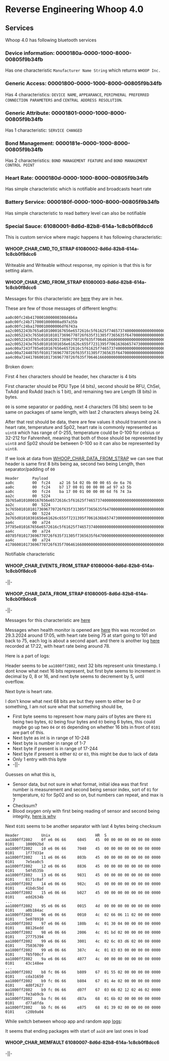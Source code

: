 # Reverse Engineering Whoop 4.0

## Services

Whoop 4.0 has following bluetooth services

### Device information: 0000180a-0000-1000-8000-00805f9b34fb

Has one characteristic `Manufacturer Name String` which returns `WHOOP Inc.`

### Generic Access: 00001800-0000-1000-8000-00805f9b34fb

Has 4 characteristics: `DEVICE NAME`, `APPEARANCE`, `PERIPHERAL PREFERRED CONNECTION PARAMETERS` and `CENTRAL ADDRESS RESOLUTION`.

### Generic Attribute: 00001801-0000-1000-8000-00805f9b34fb

Has 1 characteristic: `SERVICE CHANGED` 

### Bond Management: 0000181e-0000-1000-8000-00805f9b34fb

Has 2 characteristics: `BOND MANAGEMENT FEATURE` and `BOND MANAGEMENT CONTROL POINT`

### Heart Rate: 0000180d-0000-1000-8000-00805f9b34fb

Has simple characteristic which is notifiable and broadcasts heart rate

### Battery Service: 0000180f-0000-1000-8000-00805f9b34fb

Has simple characteristic to read battery level can also be notifiable

### Special Sauce: 61080001-8d6d-82b8-614a-1c8cb0f8dcc6

This is custom service where magic happens it has following characteristic:

#### WHOOP_CHAR_CMD_TO_STRAP 61080002-8d6d-82b8-614a-1c8cb0f8dcc6

Writeable and Writeable without response, my opinion is that this is for setting alarm.

#### WHOOP_CHAR_CMD_FROM_STRAP 61080003-8d6d-82b8-614a-1c8cb0f8dcc6

Messages for this characteristic are [here](./61080003-8d6d-82b8-614a-1c8cb0f8dcc6.txt) they are in hex.

These are few of those messages of different lengths:


```
aa0c00fc24b4170001000000308d4b6a
aa0c00fc24b7170001000000ad97a35b
aa0c00fc24ba1700010000006df6743a
aa2c0052243b765a0101000167656e6572616c5f61625f746573740000000000000000000000000000000000ffcdfdd0
aa2c0052243c765b0101010173696770726f635f31305f7365635f647000000000000000000000000000000020449296
aa2c0052243d765c0101020173696770726f635f706461660000000000000000000000000000000000000000e532217f
aa2c0052243e765d01010301656e61626c655f7231395f7061636b65747300000000000000000000000000007e5d5f45
aa4c00a7243f785e010167656e6572616c5f61625f746573740000000000000000000000000000000000320000000000000000000000000000000000000000000000000000000000000000003f37ae05
aa4c00a72440785f010173696770726f635f31305f7365635f647000000000000000000000000000000032000000000000000000000000000000000000000000000000000000000000000000a2c6ef96
aa4c00a724417860010173696770726f635f70646166000000000000000000000000000000000000000032000000000000000000000000000000000000000000000000000000000000000000cb9b2f0b
```

Broken down:

First 4 hex characters should be header, hex character is 4 bits

First character should be PDU Type (4 bits), second should be RFU, ChSel, TxAdd and RxAdd (each is 1 bit), and remaining two are Length (8 bits) in bytes.

`00` is some separator or padding, next 4 characters (16 bits) seem to be same on packages of same length, with last 2 characters always being 24.

After that rest should be data, there are few values it should transmit one is heart rate, temperature and Sp02, heart rate is commonly represented as `uint8` which has range of 0-255, temperature could be 0-100 for celsius or 32-212 for Fahrenheit, meaning that both of those should be represented by `uint8` and Sp02 should be between 0-100 so it can also be represented by `uint8`.

If we look at data from [WHOOP_CHAR_DATA_FROM_STRAP](#whoop_char_data_from_strap-61080005-8d6d-82b8-614a-1c8cb0f8dcc6) we can see that header is same first 8 bits being aa, second two being Length, then separator/padding of `00`

```
Header      Payload
aa0c        00  fc24    a2 16 54 02 0b 00 00 65 de 6a 76
aa0c        00  fc24    b7 17 00 01 00 00 00 ad 97 a3 5b
aa0c        00  fc24    ba 17 00 01 00 00 00 6d f6 74 3a
aa2c        00  5224    3b765a0101000167656e6572616c5f61625f746573740000000000000000000000000000000000ffcdfdd0
aa2c        00  5224    3c765b0101010173696770726f635f31305f7365635f647000000000000000000000000000000020449296
aa2c        00  5224    3e765d01010301656e61626c655f7231395f7061636b65747300000000000000000000000000007e5d5f45
aa4c        00  a724    3f785e010167656e6572616c5f61625f746573740000000000000000000000000000000000320000000000000000000000000000000000000000000000000000000000000000003f37ae05
aa4c        00  a724    40785f010173696770726f635f31305f7365635f647000000000000000000000000000000032000000000000000000000000000000000000000000000000000000000000000000a2c6ef96
aa4c        00  a724    417860010173696770726f635f70646166000000000000000000000000000000000000000032000000000000000000000000000000000000000000000000000000000000000000cb9b2f0b
```

Notifiable characteristic

#### WHOOP_CHAR_EVENTS_FROM_STRAP 61080004-8d6d-82b8-614a-1c8cb0f8dcc6

-||-

#### WHOOP_CHAR_DATA_FROM_STRAP 61080005-8d6d-82b8-614a-1c8cb0f8dcc6

-||-

Messages for this characteristic are [here](./61080005-8d6d-82b8-614a-1c8cb0f8dcc6.txt)

Messages when health monitor is opened are [here](./61080005-8d6d-82b8-614a-1c8cb0f8dcc6-health-monitor-29.3.17.05.txt) this was recorded on 29.3.2024 around 17:05, with heart rate being 75 at start going to 101 and back to 75, each log is about a second apart. and there is another log [here](./61080005-8d6d-82b8-614a-1c8cb0f8dcc6-health-monitor-29.3.17.22.txt) recorded at 17:22, with heart rate being around 78.

Here is a part of logs:

Header seems to be `aa1800ff2802`, next 32 bits represent unix timestamp.
I dont know what next 16 bits represent, but first byte seems to increment in decimal by 0, 8 or 16, and next byte seems to decrement by 5, until overflow.

Next byte is heart rate.

I don't know what next 68 bits are but they seem to either be 0 or something, I am not sure what that something should be, 
* First byte seems to represent how many pairs of bytes are there `01` being two bytes, `02` being four bytes and `03` being 6 bytes, this could maybe go up two `04` or `05` depending on whether 16 bits in front of `0101` are part of this.
* Next byte as int is in range of 10-248
* Next byte is number in range of 1-7
* Next byte if present is in range of 17-244
* Next byte if present is either `02` or `03`, this might be due to lack of data
* Only 1 entry with this byte
* -||-

Guesses on what this is, 

* Sensor data, but not sure in what format, initial idea was that first number is measurement and second being sensor index, sort of `01` for temperature, `02` for Sp02 and so on, but numbers can repeat, and max is 7
*  Checksum?
* Blood oxygen only with first being reading of sensor and second being integrity, [here is why](https://www.reddit.com/r/whoop/comments/s0ojs0/any_way_to_see_blood_oxygen_spo2_levels_over_time/)

Next `0101` seems to be another separator with last 4 bytes being checksum

```
Header          Unix                    HR  S
aa1800ff2802    0f e6 06 66     6045    45  00 00 00 00 00 00 00 0000  0101     100092bd
aa1800ff2802    10 e6 06 66     7040    45  00 00 00 00 00 00 00 0000  0101     1f77d31e
aa1800ff2802    11 e6 06 66     803b    45  00 00 00 00 00 00 00 0000  0101     7e5ea0c5
aa1800ff2802    12 e6 06 66     8836    45  00 00 00 00 00 00 00 0000  0101     54fd535b
aa1800ff2802    13 e6 06 66     9831    45  00 00 00 00 00 00 00 0000  0101     8171c0af
aa1800ff2802    14 e6 06 66     982c    45  00 00 00 00 00 00 00 0000  0101     41bdc5bd
aa1800ff2802    15 e6 06 66     b027    45  00 00 00 00 00 00 00 0000  0101     edd2634b
...
aa1800ff2802    95 e6 06 66     0015    4d  00 00 00 00 00 00 00 0000  0101     a0b184ac
aa1800ff2802    96 e6 06 66     0010    4c  02 66 06 11 02 00 00 0000  0101     5e078910
aa1800ff2802    97 e6 06 66     180b    4c  01 30 04 00 00 00 00 0000  0101     88126edd
aa1800ff2802    98 e6 06 66     2006    4c  01 bd 02 00 00 00 00 0000  0101     27775394
aa1800ff2802    99 e6 06 66     3001    4c  02 6c 03 d6 02 00 00 0000  0101     75036709
aa1800ff2802    99 e6 06 66     387c    4c  01 83 03 00 00 00 00 0000  0101     f65f00cf
aa1800ff2802    9a e6 06 66     4077    4c  00 00 00 00 00 00 00 0000  0101     43c148ee
...
aa1800ff2802    b8 fc 06 66     b809    67  01 55 02 00 00 00 00 0000  0101     cda31650
aa1800ff2802    b9 fc 06 66     b804    67  01 4e 02 00 00 00 00 0000  0101     4d0f2627
aa1800ff2802    b9 fc 06 66     d07f    67  03 66 02 12 02 46 02 0000  0101     fe3ab9cb
aa1800ff2802    ba fc 06 66     d87a    68  01 6b 02 00 00 00 00 0000  0101     d77a8fda
aa1800ff2802    bb fc 06 66     e875    68  01 39 02 00 00 00 00 0000  0101     c20b9a04
```

While switch between whoop app and random app [logs](./61080005-8d6d-82b8-614a-1c8cb0f8dcc6-reloading-20.50.txt):

It seems that ending packages with start of `aa10` are last ones in load

#### WHOOP_CHAR_MEMFAULT 61080007-8d6d-82b8-614a-1c8cb0f8dcc6

-||-